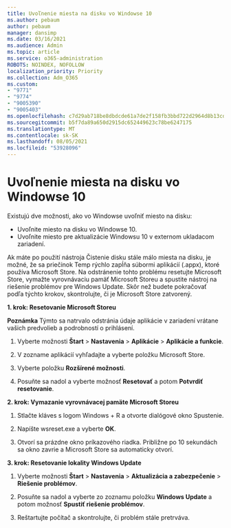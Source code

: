 ```yaml
---
title: Uvoľnenie miesta na disku vo Windowse 10
ms.author: pebaum
author: pebaum
manager: dansimp
ms.date: 03/16/2021
ms.audience: Admin
ms.topic: article
ms.service: o365-administration
ROBOTS: NOINDEX, NOFOLLOW
localization_priority: Priority
ms.collection: Adm_O365
ms.custom:
- "9771"
- "9774"
- "9005390"
- "9005403"
ms.openlocfilehash: c7d29ab718be8dbdcde61a7de2f158fb3bbd722d2964d8b13cde9936dd1e5ee1
ms.sourcegitcommit: b5f7da89a650d2915dc652449623c78be6247175
ms.translationtype: MT
ms.contentlocale: sk-SK
ms.lasthandoff: 08/05/2021
ms.locfileid: "53928096"
---
```

# <a name="free-up-drive-space-in-windows-10"></a>Uvoľnenie miesta na disku vo Windowse 10

Existujú dve možnosti, ako vo Windowse uvoľniť miesto na disku:

- Uvoľnite miesto na disku vo Windowse 10.
- Uvoľnite miesto pre aktualizácie Windowsu 10 v externom ukladacom zariadení.

Ak máte po použití nástroja Čistenie disku stále málo miesta na disku, je možné, že sa priečinok Temp rýchlo zapĺňa súbormi aplikácií (.appx), ktoré používa Microsoft Store. Na odstránenie tohto problému resetujte Microsoft Store, vymažte vyrovnávaciu pamäť Microsoft Storeu a spustite nástroj na riešenie problémov pre Windows Update. Skôr než budete pokračovať podľa týchto krokov, skontrolujte, či je Microsoft Store zatvorený.

**1. krok: Resetovanie Microsoft Storeu**

**Poznámka** Týmto sa natrvalo odstránia údaje aplikácie v zariadení vrátane vašich predvolieb a podrobností o prihlásení.

1. Vyberte možnosti **Štart** > **Nastavenia** > **Aplikácie** > **Aplikácie a funkcie**.

1. V zozname aplikácií vyhľadajte a vyberte položku Microsoft Store.

1. Vyberte položku **Rozšírené možnosti**.

1. Posuňte sa nadol a vyberte možnosť **Resetovať** a potom **Potvrdiť resetovanie**.

**2. krok: Vymazanie vyrovnávacej pamäte Microsoft Storeu**

1. Stlačte kláves s logom Windows + R a otvorte dialógové okno Spustenie.

1. Napíšte wsreset.exe a vyberte **OK**.

1. Otvorí sa prázdne okno príkazového riadka. Približne po 10 sekundách sa okno zavrie a Microsoft Store sa automaticky otvorí.

**3. krok: Resetovanie lokality Windows Update**

1. Vyberte možnosti **Štart** > **Nastavenia** > **Aktualizácia a zabezpečenie** > **Riešenie problémov**.

1. Posuňte sa nadol a vyberte zo zoznamu položku **Windows Update** a potom možnosť **Spustiť riešenie problémov**.

1. Reštartujte počítač a skontrolujte, či problém stále pretrváva.

